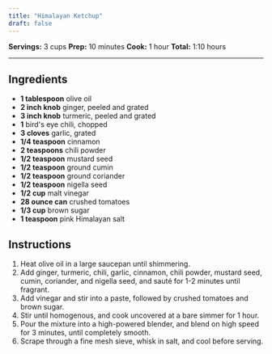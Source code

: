 ```yaml
---
title: "Himalayan Ketchup"
draft: false
---
```


**Servings:** 3 cups
**Prep:** 10 minutes
**Cook:** 1 hour
**Total:** 1:10 hours

---

## Ingredients

- **1 tablespoon** olive oil
- **2 inch knob** ginger, peeled and grated
- **3 inch knob** turmeric, peeled and grated
- **1** bird's eye chili, chopped
- **3 cloves** garlic, grated
- **1/4 teaspoon** cinnamon
- **2 teaspoons** chili powder
- **1/2 teaspoon** mustard seed
- **1/2 teaspoon** ground cumin
- **1/2 teaspoon** ground coriander
- **1/2 teaspoon** nigella seed
- **1/2 cup** malt vinegar
- **28 ounce can** crushed tomatoes
- **1/3 cup** brown sugar
- **1 teaspoon** pink Himalayan salt

## Instructions

1. Heat olive oil in a large saucepan until shimmering.
2. Add ginger, turmeric, chili, garlic, cinnamon, chili powder, mustard seed, cumin, coriander, and nigella seed, and sauté for 1-2 minutes until fragrant.
3. Add vinegar and stir into a paste, followed by crushed tomatoes and brown sugar.
4. Stir until homogenous, and cook uncovered at a bare simmer for 1 hour.
5. Pour the mixture into a high-powered blender, and blend on high speed for 3 minutes, until completely smooth.
6. Scrape through a fine mesh sieve, whisk in salt, and cool before serving.
